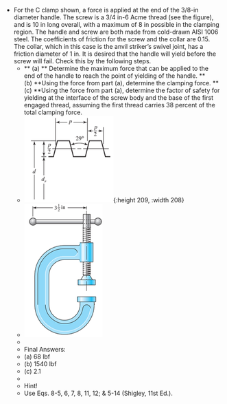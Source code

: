 - For the C clamp shown, a force is applied at the end of the 3/8-in diameter handle. The screw is a 3/4 in-6 Acme thread (see the figure), and is 10 in long overall, with a maximum of 8 in possible in the clamping region. The handle and screw are both made from cold-drawn AISI 1006 steel. The coefficients of friction for the screw and the collar are 0.15. The collar, which in this case is the anvil striker’s swivel joint, has a friction diameter of 1 in. It is desired that the handle will yield before the screw will fail. Check this by the following steps.
	- ** (a) ** Determine the maximum force that can be applied to the end of the handle to reach the point of yielding of the handle.
	  **(b) **Using the force from part (a), determine the clamping force.
	  **(c) **Using the force from part (a), determine the factor of safety for yielding at the interface of the screw body and the base of the first engaged thread, assuming the first thread carries 38 percent of the total clamping force.
	- ![Picture1-4-1.png](../assets/Picture1-4-1_1680896755335_0.png){:height 209, :width 208}
	- ![Picture2-1.png](../assets/Picture2-1_1680896764184_0.png)
	-
	- Final Answers:
	- (a) 68 lbf
	- (b) 1540 lbf
	- (c) 2.1
	-
	- Hint!
	- Use Eqs. 8-5, 6, 7, 8, 11, 12; & 5-14 (Shigley, 11st Ed.).